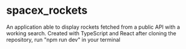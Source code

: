 # spacex_rockets
An application able to display rockets fetched from a public API with a working search.
Created with TypeScript and React
after cloning the repository, run "npm run dev" in your terminal
